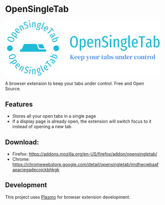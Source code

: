 # OpenSingleTab

<img src="logo/png/logo-no-background.png" alt="OpenSingleTab logo" width="1000">

A browser extension to keep your tabs under control. Free and Open Source.

## Features
- Stores all your open tabs in a single page
- If a display page is already open, the extension will switch focus to it instead of opening a new tab

## Download:
* Firefox: https://addons.mozilla.org/en-US/firefox/addon/opensingletab/
* Chrome: https://chromewebstore.google.com/detail/opensingletab/jmdhecjebaafaeaciegadecojckbhkgk

## Development

This project uses [Plasmo](https://docs.plasmo.com/) for browser extension development.
